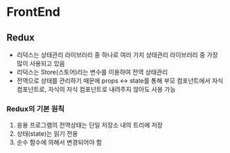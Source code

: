 # FrontEnd

## Redux

- 리덕스는 상태관리 라이브러리 중 하나로 여러 가지 상태관리 라이브러리 중 가장 많이 사용되고 있음
- 리덕스는 Store(스토어)라는 변수를 이용하여 전역 상태관리
- 전역으로 상태를 관리하기 때문에 props <-> state를 통해 부모 컴포넌트에서 자식 컴포넌트로, 자식의 자식 컴포넌트로 내려주지 않아도 사용 가능

### Redux의 기본 원칙

1. 응용 프로그램의 전역상태는 단일 저장소 내의 트리에 저장
2. 상태(state)는 읽기 전용
3. 순수 함수에 의해서 변경되어야 함
